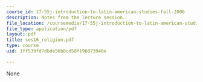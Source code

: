```yaml
---
course_id: 17-55j-introduction-to-latin-american-studies-fall-2006
description: Notes from the lecture session.
file_location: /coursemedia/17-55j-introduction-to-latin-american-studies-fall-2006/1ff539fd7dbde56b8cd58f196073940e_ses16_religion.pdf
file_type: application/pdf
layout: pdf
title: ses16_religion.pdf
type: course
uid: 1ff539fd7dbde56b8cd58f196073940e

---
```

None
